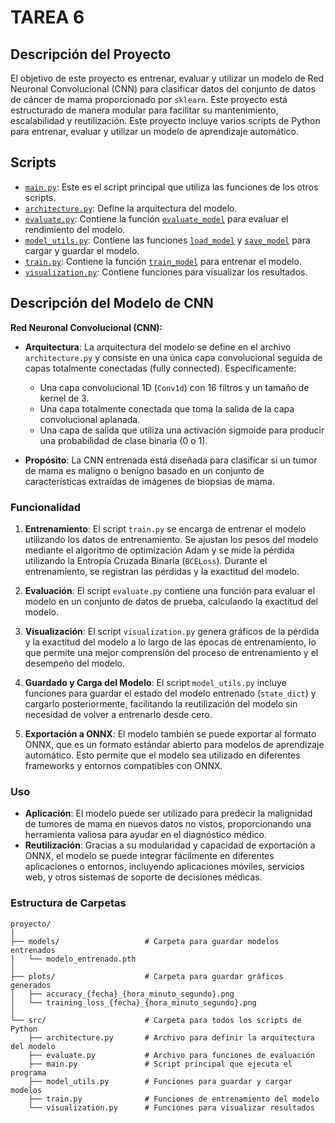 # TAREA 6

## Descripción del Proyecto

El objetivo de este proyecto es entrenar, evaluar y utilizar un modelo de Red Neuronal Convolucional (CNN) para clasificar datos del conjunto de datos de cáncer de mama proporcionado por `sklearn`. Este proyecto está estructurado de manera modular para facilitar su mantenimiento, escalabilidad y reutilización.
Este proyecto incluye varios scripts de Python para entrenar, evaluar y utilizar un modelo de aprendizaje automático.

## Scripts

- [`main.py`](./src/main.py): Este es el script principal que utiliza las funciones de los otros scripts.
- [`architecture.py`](./src/architecture.py): Define la arquitectura del modelo.
- [`evaluate.py`](./src/evaluate.py): Contiene la función [`evaluate_model`](./src/evaluate.py) para evaluar el rendimiento del modelo.
- [`model_utils.py`](./src/model_utils.py): Contiene las funciones [`load_model`](./src/model_utils.py) y [`save_model`](./src/model_utils.py) para cargar y guardar el modelo.
- [`train.py`](./src/train.py): Contiene la función [`train_model`](./src/train.py) para entrenar el modelo.
- [`visualization.py`](./src/visualization.py): Contiene funciones para visualizar los resultados.


## Descripción del Modelo de CNN

**Red Neuronal Convolucional (CNN):**

- **Arquitectura**: La arquitectura del modelo se define en el archivo `architecture.py` y consiste en una única capa convolucional seguida de capas totalmente conectadas (fully connected). Específicamente:
  - Una capa convolucional 1D (`Conv1d`) con 16 filtros y un tamaño de kernel de 3.
  - Una capa totalmente conectada que toma la salida de la capa convolucional aplanada.
  - Una capa de salida que utiliza una activación sigmoide para producir una probabilidad de clase binaria (0 o 1).

- **Propósito**: La CNN entrenada está diseñada para clasificar si un tumor de mama es maligno o benigno basado en un conjunto de características extraídas de imágenes de biopsias de mama.

### Funcionalidad

1. **Entrenamiento**: El script `train.py` se encarga de entrenar el modelo utilizando los datos de entrenamiento. Se ajustan los pesos del modelo mediante el algoritmo de optimización Adam y se mide la pérdida utilizando la Entropía Cruzada Binaria (`BCELoss`). Durante el entrenamiento, se registran las pérdidas y la exactitud del modelo.

2. **Evaluación**: El script `evaluate.py` contiene una función para evaluar el modelo en un conjunto de datos de prueba, calculando la exactitud del modelo.

3. **Visualización**: El script `visualization.py` genera gráficos de la pérdida y la exactitud del modelo a lo largo de las épocas de entrenamiento, lo que permite una mejor comprensión del proceso de entrenamiento y el desempeño del modelo.

4. **Guardado y Carga del Modelo**: El script `model_utils.py` incluye funciones para guardar el estado del modelo entrenado (`state_dict`) y cargarlo posteriormente, facilitando la reutilización del modelo sin necesidad de volver a entrenarlo desde cero.

5. **Exportación a ONNX**: El modelo también se puede exportar al formato ONNX, que es un formato estándar abierto para modelos de aprendizaje automático. Esto permite que el modelo sea utilizado en diferentes frameworks y entornos compatibles con ONNX.

### Uso

- **Aplicación**: El modelo puede ser utilizado para predecir la malignidad de tumores de mama en nuevos datos no vistos, proporcionando una herramienta valiosa para ayudar en el diagnóstico médico.
- **Reutilización**: Gracias a su modularidad y capacidad de exportación a ONNX, el modelo se puede integrar fácilmente en diferentes aplicaciones o entornos, incluyendo aplicaciones móviles, servicios web, y otros sistemas de soporte de decisiones médicas.

### Estructura de Carpetas

```plaintext
proyecto/
│
├── models/                   # Carpeta para guardar modelos entrenados
│   └── modelo_entrenado.pth
│
├── plots/                    # Carpeta para guardar gráficos generados
│   ├── accuracy_{fecha}_{hora_minuto_segundo}.png
│   └── training_loss_{fecha}_{hora_minuto_segundo}.png
│
└── src/                      # Carpeta para todos los scripts de Python
    ├── architecture.py       # Archivo para definir la arquitectura del modelo
    ├── evaluate.py           # Archivo para funciones de evaluación
    ├── main.py               # Script principal que ejecuta el programa
    ├── model_utils.py        # Funciones para guardar y cargar modelos
    ├── train.py              # Funciones de entrenamiento del modelo
    └── visualization.py      # Funciones para visualizar resultados
```
